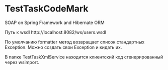 # TestTaskCodeMark
SOAP on Spring Framework and Hibernate ORM

Путь к wsdl http://localhost:8082/ws/users.wsdl

По умолчанию formatter метод возвращает список стандартных Exception. Можно создать свои Exception и кидать их.

В папке TestTaskXmlService находится клиентский код сгенерированный через wsimport.
